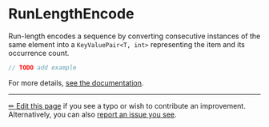 # RunLengthEncode

Run-length encodes a sequence by converting consecutive instances of the same
element into a `KeyValuePair<T, int>` representing the item and its occurrence
count.

```c# --destination-file ../code/Program.cs --region statements --project ../code/TryMoreLinq.csproj
// TODO add example
```

For more details, [see the documentation][doc].

---

[&#x270F; Edit this page][edit] if you see a typo or wish to contribute an
improvement. Alternatively, you can also [report an issue you see][issue].


[edit]: https://github.com/morelinq/try/edit/master/m/run-length-encode.md
[issue]: https://github.com/morelinq/try/issues/new?title=RunLengthEncode
[doc]: https://morelinq.github.io/3.1/ref/api/html/Overload_MoreLinq_MoreEnumerable_RunLengthEncode.htm
